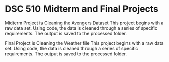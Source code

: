 # DSC 510 Midterm and Final Projects

Midterm Project is Cleaning the Avengers Dataset
This project begins with a raw data set. 
Using code, the data is cleaned through a series of specific requirements.
The output is saved to the processed folder.

Final Project is Cleaning the Weather file
This project begins with a raw data set. 
Using code, the data is cleaned through a series of specific requirements.
The output is saved to the processed folder.
